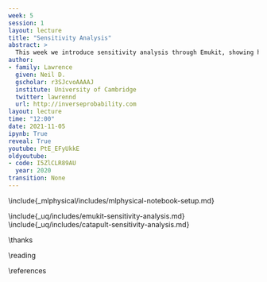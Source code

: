 ```yaml
---
week: 5
session: 1
layout: lecture
title: "Sensitivity Analysis"
abstract: >
  This week we introduce sensitivity analysis through Emukit, showing how Emukit can deliver Sobol indices for understanding how the output of the system is affected by different inputs.
author:
- family: Lawrence
  given: Neil D.
  gscholar: r3SJcvoAAAAJ
  institute: University of Cambridge
  twitter: lawrennd
  url: http://inverseprobability.com
layout: lecture
time: "12:00"
date: 2021-11-05
ipynb: True
reveal: True
youtube: PtE_EFyUkkE
oldyoutube: 
- code: I5ZlCLR89AU
  year: 2020
transition: None
---
```


\include{_mlphysical/includes/mlphysical-notebook-setup.md}

\include{_uq/includes/emukit-sensitivity-analysis.md}
\include{_uq/includes/catapult-sensitivity-analysis.md}

\thanks

\reading

\references
